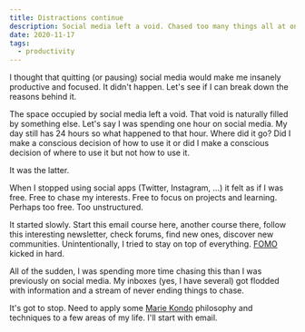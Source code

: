 ```yaml
---
title: Distractions continue
description: Social media left a void. Chased too many things all at once. 
date: 2020-11-17
tags:
  - productivity
---
```

I thought that quitting (or pausing) social media would make me insanely productive and focused. It didn't happen. Let's see if I can break down the reasons behind it.

The space occupied by social media left a void. That void is naturally filled by something else. Let's say I was spending one hour on social media. My day still has 24 hours so what happened to that hour. Where did it go? Did I make a conscious decision of how to use it or did I make a conscious decision of where to use it but not how to use it.

It was the latter.

When I stopped using social apps (Twitter, Instagram, ...) it felt as if I was free. Free to chase my interests. Free to focus on projects and learning. Perhaps too free. Too unstructured. 

It started slowly. Start this email course here, another course there, follow this interesting newsletter, check forums, find new ones, discover new communities. Unintentionally, I tried to stay on top of everything. [FOMO](https://en.wikipedia.org/wiki/Fear_of_missing_out) kicked in hard. 

All of the sudden, I was spending more time chasing this than I was previously on social media. My inboxes (yes, I have several) got flodded with information and a stream of never ending things to chase.

It's got to stop. Need to apply some [Marie Kondo](https://en.wikipedia.org/wiki/Marie_Kondo) philosophy and techniques to a few areas of my life. I'll start with email. 

